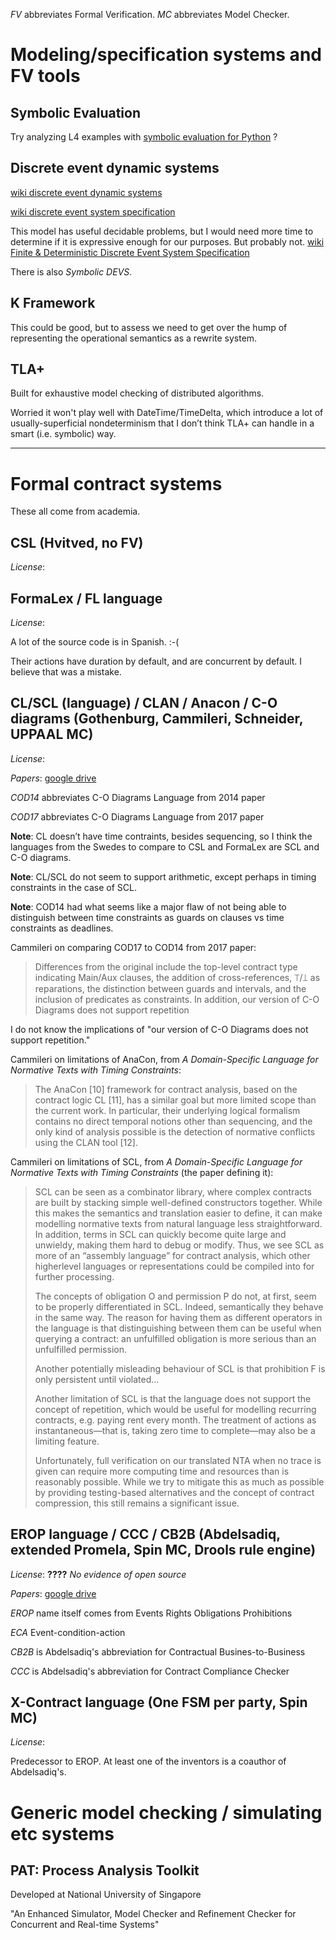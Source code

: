 _FV_ abbreviates Formal Verification. _MC_ abbreviates Model Checker.

# Modeling/specification systems and FV tools 

## Symbolic Evaluation

Try analyzing L4 examples with [symbolic evaluation for Python](https://github.com/thomasjball/PyExZ3) ?

## Discrete event dynamic systems
[wiki discrete event dynamic systems](https://en.wikipedia.org/wiki/Discrete_event_dynamic_system)

[wiki discrete event system specification](https://en.wikipedia.org/wiki/DEVS)

This model has useful decidable problems, but I would need more time to determine if it is expressive enough for our purposes. But probably not.
[wiki Finite & Deterministic Discrete Event System Specification](https://en.wikipedia.org/wiki/Finite_%26_Deterministic_Discrete_Event_System_Specification) 

There is also _Symbolic DEVS_.

## K Framework
This could be good, but to assess we need to get over the hump of representing the operational semantics as a rewrite system.

## TLA+
Built for exhaustive model checking of distributed algorithms.

Worried it won't play well with DateTime/TimeDelta, which introduce a lot of usually-superficial nondeterminism that I don’t think TLA+ can handle in a smart (i.e. symbolic) way.

--------------------------------------

# Formal contract systems

These all come from academia.


## CSL (Hvitved, no FV)
*License*:

## FormaLex / FL language
*License*:

A lot of the source code is in Spanish. :-(

Their actions have duration by default, and are concurrent by default. I believe that was a mistake.

## CL/SCL (language) / CLAN / Anacon / C-O diagrams (Gothenburg, Cammileri, Schneider, UPPAAL MC)
*License*:

*Papers*: [google drive](https://drive.google.com/open?id=0BzKTGZrxy40NbklTUWd5bEVTaWc)

_COD14_ abbreviates C-O Diagrams Language from 2014 paper

_COD17_ abbreviates C-O Diagrams Language from 2017 paper

**Note**: CL doesn’t have time contraints, besides sequencing, so I think the languages from the Swedes to compare to CSL and FormaLex are SCL and C-O diagrams.

**Note**: CL/SCL do not seem to support arithmetic, except perhaps in timing constraints in the case of SCL.

**Note**: COD14 had what seems like a major flaw of not being able to distinguish between time constraints as guards on clauses vs time constraints as deadlines.

Cammileri on comparing COD17 to COD14 from 2017 paper:
> Differences from the original include the top-level contract type indicating Main/Aux clauses, the addition of cross-references, ⟙/⟘ as reparations, the distinction between guards and intervals, and the inclusion of predicates as constraints. In addition, our version of C-O Diagrams does not support repetition
 
I do not know the implications of "our version of C-O Diagrams does not support repetition."

Cammileri on limitations of AnaCon, from *A Domain-Specific Language for
Normative Texts with Timing Constraints*:
> The AnaCon [10] framework for contract analysis, based on
the contract logic CL [11], has a similar goal but more limited
scope than the current work. In particular, their underlying
logical formalism contains no direct temporal notions other
than sequencing, and the only kind of analysis possible is the
detection of normative conflicts using the CLAN tool [12].

Cammileri on limitations of SCL, from *A Domain-Specific Language for
Normative Texts with Timing Constraints* (the paper defining it):
> SCL can be seen as a combinator library, where complex
contracts are built by stacking simple well-defined constructors
together. While this makes the semantics and translation easier
to define, it can make modelling normative texts from natural
language less straightforward. In addition, terms in SCL can
quickly become quite large and unwieldy, making them hard
to debug or modify. Thus, we see SCL as more of an
“assembly language” for contract analysis, which other higherlevel
languages or representations could be compiled into for
further processing.
>
> The concepts of obligation O and permission P do not,
at first, seem to be properly differentiated in SCL. Indeed,
semantically they behave in the same way. The reason for
having them as different operators in the language is that
distinguishing between them can be useful when querying
a contract: an unfulfilled obligation is more serious than an
unfulfilled permission.
>
> Another potentially misleading behaviour of SCL is that
prohibition F is only persistent until violated...
>
> Another limitation of SCL is that the language does not
support the concept of repetition, which would be useful for
modelling recurring contracts, e.g. paying rent every month.
The treatment of actions as instantaneous—that is, taking zero
time to complete—may also be a limiting feature.
>
> Unfortunately, full verification on our translated NTA when
no trace is given can require more computing time and
resources than is reasonably possible. While we try to mitigate
this as much as possible by providing testing-based alternatives
and the concept of contract compression, this still remains a
significant issue.


## EROP language / CCC / CB2B (Abdelsadiq, extended Promela, Spin MC, Drools rule engine)
*License*: **????** _No evidence of open source_

*Papers*: [google drive](https://drive.google.com/open?id=0BzKTGZrxy40NcXVZWDR0VmMxajg)

_EROP_ name itself comes from Events Rights Obligations Prohibitions

_ECA_ Event-condition-action

_CB2B_ is Abdelsadiq's abbreviation for Contractual Busines-to-Business

_CCC_ is Abdelsadiq's abbreviation for Contract Compliance Checker

## X-Contract language (One FSM per party, Spin MC)
*License*:

Predecessor to EROP. At least one of the inventors is a coauthor of Abdelsadiq's.

# Generic model checking / simulating etc systems

## PAT: Process Analysis Toolkit
Developed at National University of Singapore

"An Enhanced Simulator, Model Checker and Refinement Checker for Concurrent and Real-time Systems"
